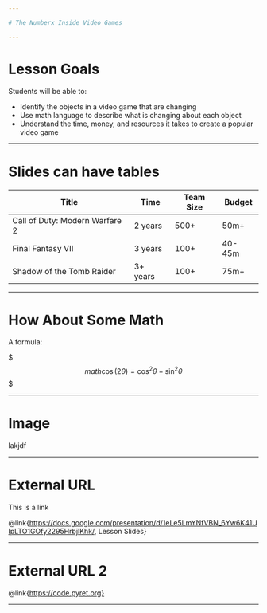 ```yaml
---

# The Numberx Inside Video Games

---
```


# Lesson Goals

Students will be able to:

- Identify the objects in a video game that are changing
- Use math language to describe what is changing about each object
- Understand the time, money, and resources it takes to create a popular video game

---

# Slides can have tables


Title | Time | Team Size | Budget
------|------|-----------|-------
Call of Duty: Modern Warfare 2 | 2 years | 500+ | 50m+
Final Fantasy VII | 3 years | 100+ | 40-45m
Shadow of the Tomb Raider | 3+ years | 100+ | 75m+

---

# How About Some Math

A formula:

$$$ math
\cos (2\theta) = \cos^2 \theta - \sin^2 \theta
$$$

---

# Image

lakjdf

---

# External URL

This is a link

@link{https://docs.google.com/presentation/d/1eLe5LmYNfVBN_6Yw6K41UIpLTO1GOfy2295HrbjlKhk/, Lesson Slides}

---

# External URL 2

@link{https://code.pyret.org}

---
